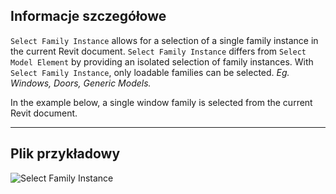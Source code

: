 ## Informacje szczegółowe
`Select Family Instance` allows for a selection of a single family instance in the current Revit document. `Select Family Instance` differs from `Select Model Element` by providing an isolated selection of family instances. With `Select Family Instance`, only loadable families can be selected. _Eg. Windows, Doors, Generic Models._

In the example below, a single window family is selected from the current Revit document.
___
## Plik przykładowy

![Select Family Instance](./Dynamo.Nodes.DSModelFamilyInstanceSelection_img.jpg)
